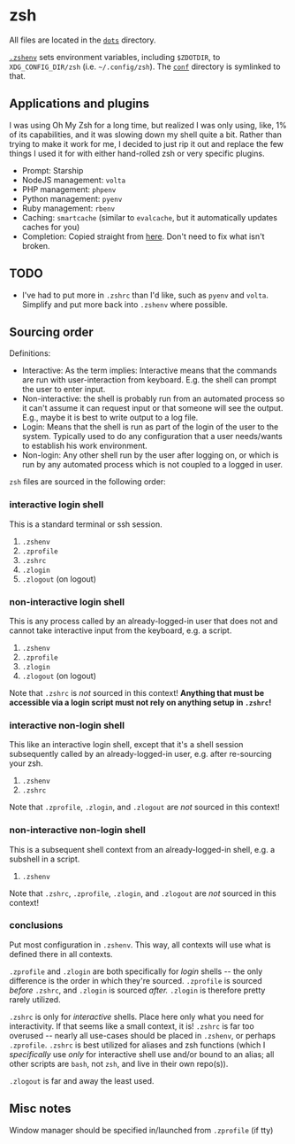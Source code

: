 # zsh

All files are located in the [`dots`](./dots) directory. 

[`.zshenv`](./dots/.zshenv) sets environment variables, including `$ZDOTDIR`, to `XDG_CONFIG_DIR/zsh` (i.e. `~/.config/zsh`). The [`conf`](./dots/conf/) directory is symlinked to that.


## Applications and plugins
I was using Oh My Zsh for a long time, but realized I was only using, like, 1% of its capabilities, and it was slowing down my shell quite a bit. Rather than trying to make it work for me, I decided to just rip it out and replace the few things I used it for with either hand-rolled zsh or very specific plugins.

- Prompt: Starship
- NodeJS management: `volta`
- PHP management: `phpenv`
- Python management: `pyenv`
- Ruby management: `rbenv`
- Caching: `smartcache` (similar to `evalcache`, but it automatically updates caches for you)
- Completion: Copied straight from [here](https://github.com/Phantas0s/.dotfiles/blob/master/zsh/completion.zsh). Don't need to fix what isn't broken.


## TODO
- I've had to put more in `.zshrc` than I'd like, such as `pyenv` and `volta`. Simplify and put more back into `.zshenv` where possible.

## Sourcing order
Definitions:
- Interactive: As the term implies: Interactive means that the commands are run with user-interaction from keyboard. E.g. the shell can prompt the user to enter input.
- Non-interactive: the shell is probably run from an automated process so it can't assume it can request input or that someone will see the output. E.g., maybe it is best to write output to a log file.
- Login: Means that the shell is run as part of the login of the user to the system. Typically used to do any configuration that a user needs/wants to establish his work environment.
- Non-login: Any other shell run by the user after logging on, or which is run by any automated process which is not coupled to a logged in user.

`zsh` files are sourced in the following order:

### interactive login shell 
This is a standard terminal or ssh session.

1. `.zshenv`
2. `.zprofile`
3. `.zshrc`
4. `.zlogin`
5. `.zlogout` (on logout)

### non-interactive login shell
This is any process called by an already-logged-in user that does not and cannot take interactive input from the keyboard, e.g. a script.

1. `.zshenv`
2. `.zprofile`
3. `.zlogin`
4. `.zlogout` (on logout)

Note that `.zshrc` is *not* sourced in this context! **Anything that must be accessible via a login script must not rely on anything setup in `.zshrc`!**

### interactive non-login shell
This like an interactive login shell, except that it's a shell session subsequently called by an already-logged-in user, e.g. after re-sourcing your zsh.

1. `.zshenv`
2. `.zshrc`

Note that `.zprofile`, `.zlogin`, and `.zlogout` are *not* sourced in this context!

### non-interactive non-login shell
This is a subsequent shell context from an already-logged-in shell, e.g. a subshell in a script.

1. `.zshenv`

Note that `.zshrc`, `.zprofile`, `.zlogin`, and `.zlogout` are *not* sourced in this context!

### conclusions
Put most configuration in `.zshenv`. This way, all contexts will use what is defined there in all contexts.

`.zprofile` and `.zlogin` are both specifically for *login* shells -- the only difference is the order in which they're sourced. `.zprofile` is sourced *before* `.zshrc`, and `.zlogin` is sourced *after.* `.zlogin` is therefore pretty rarely utilized.

`.zshrc` is only for *interactive* shells. Place here only what you need for interactivity. If that seems like a small context, it is! `.zshrc` is far too overused -- nearly all use-cases should be placed in `.zshenv`, or perhaps `.zprofile`. `.zshrc` is best utilized for aliases and zsh functions (which I *specifically* use *only* for interactive shell use and/or bound to an alias; all other scripts are `bash`, not `zsh`, and live in their own repo(s)).

`.zlogout` is far and away the least used.


## Misc notes
Window manager should be specified in/launched from `.zprofile` (if tty)
